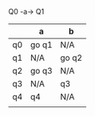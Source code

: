 Q0 -a-> Q1 


|     | a     | b     |
| --- | ----- | ----- |
| q0  | go q1 | N/A   |
| q1  | N/A   | go q2 |
| q2  | go q3 | N/A   |
| q3  | N/A   | q3    |
| q4  | q4    | N/A   |
|     |       |       |
